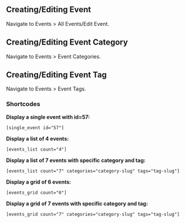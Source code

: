 ## Creating/Editing Event
Navigate to Events > All Events/Edit Event.

## Creating/Editing Event Category
Navigate to Events > Event Categories.

## Creating/Editing Event Tag
Navigate to Events > Event Tags.

### Shortcodes

**Display a single event with id=57:**
```
[single_event id="57"]
```
**Display a list of 4 events:**
```
[events_list count="4"]
```
**Display a list of 7 events with specific category and tag:**
```
[events_list count="7" categories="category-slug" tags="tag-slug"]
```
**Display a grid of 6 events:**
```
[events_grid count="6"]
```
**Display a grid of 7 events with specific category and tag:**
```
[events_grid count="7" categories="category-slug" tags="tag-slug"]
```





